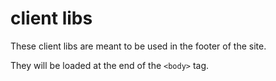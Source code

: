 # client libs

These client libs are meant to be used in the footer of the site.

They will be loaded at the end of the `<body>` tag.